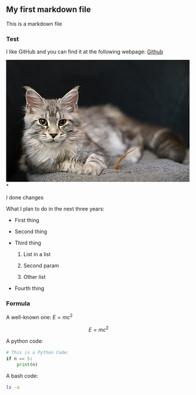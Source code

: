 ## My first markdown file
This is a markdown file
### Test

I like GitHub and you can find it at the following webpage: [Github](https://github.com/)

![A beautifull cat](./Images/Cat.jpg)*

I done changes

What I plan to do in the next three years:
- First thing
- Second thing
- Third thing

    1. List in a list
    1. Second param


    1. Other list
- Fourth thing

### Formula
A well-known one: $E = mc^2$

$$E = mc^2$$

A python code:
```Python code
# This is a Python Code:
if n == 5:
    print(n) 
```

A bash code:
```Bash
ls -a
```
